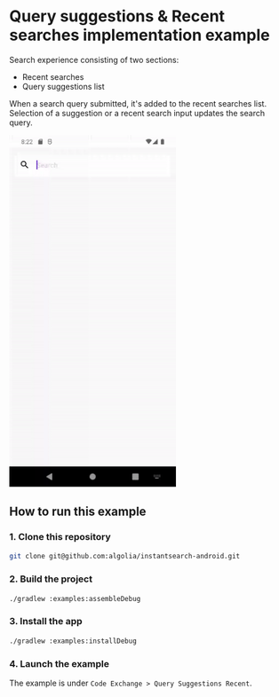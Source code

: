 # Query suggestions & Recent searches implementation example

Search experience consisting of two sections:
- Recent searches
- Query suggestions list

When a search query submitted, it's added to the recent searches list.
Selection of a suggestion or a recent search input updates the search query.

<img src="/docs/img/codex/query_suggestions_recent.gif" width="300"/>

## How to run this example

### 1. Clone this repository

```sh
git clone git@github.com:algolia/instantsearch-android.git
```

### 2. Build the project

```sh
./gradlew :examples:assembleDebug
```

### 3. Install the app

```sh
./gradlew :examples:installDebug
```

### 4. Launch the example

The example is under `Code Exchange > Query Suggestions Recent`.
